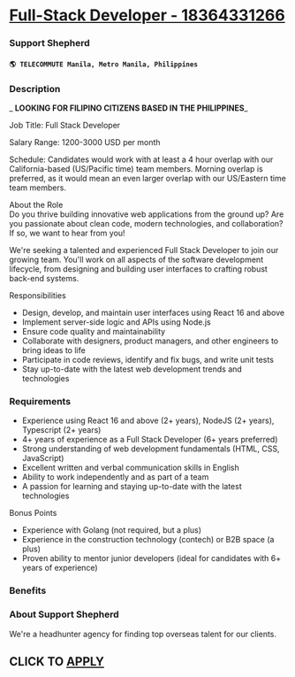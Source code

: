 # [Full-Stack Developer - 18364331266](https://www.remotewlb.com/apply/full-stack-developer-18364331266)  
### Support Shepherd  
#### `🌎 TELECOMMUTE Manila, Metro Manila, Philippines`  

### **Description**

 _ **LOOKING FOR FILIPINO CITIZENS BASED IN THE PHILIPPINES**_

Job Title: Full Stack Developer

Salary Range: 1200-3000 USD per month

Schedule: Candidates would work with at least a 4 hour overlap with our California-based (US/Pacific time) team members. Morning overlap is preferred, as it would mean an even larger overlap with our US/Eastern time team members.

About the Role  
Do you thrive building innovative web applications from the ground up? Are you passionate about clean code, modern technologies, and collaboration? If so, we want to hear from you!

We're seeking a talented and experienced Full Stack Developer to join our growing team. You'll work on all aspects of the software development lifecycle, from designing and building user interfaces to crafting robust back-end systems.  

  
Responsibilities

  * Design, develop, and maintain user interfaces using React 16 and above
  * Implement server-side logic and APIs using Node.js 
  * Ensure code quality and maintainability
  * Collaborate with designers, product managers, and other engineers to bring ideas to life
  * Participate in code reviews, identify and fix bugs, and write unit tests
  * Stay up-to-date with the latest web development trends and technologies

### **Requirements**

  * Experience using React 16 and above (2+ years), NodeJS (2+ years), Typescript (2+ years)
  * 4+ years of experience as a Full Stack Developer (6+ years preferred)
  * Strong understanding of web development fundamentals (HTML, CSS, JavaScript)
  * Excellent written and verbal communication skills in English
  * Ability to work independently and as part of a team
  * A passion for learning and staying up-to-date with the latest technologies

Bonus Points

  * Experience with Golang (not required, but a plus)
  * Experience in the construction technology (contech) or B2B space (a plus)
  * Proven ability to mentor junior developers (ideal for candidates with 6+ years of experience)

### **Benefits**

###  **About Support Shepherd**

We're a headhunter agency for finding top overseas talent for our clients.

  
## CLICK TO [APPLY](https://www.remotewlb.com/apply/full-stack-developer-18364331266)

